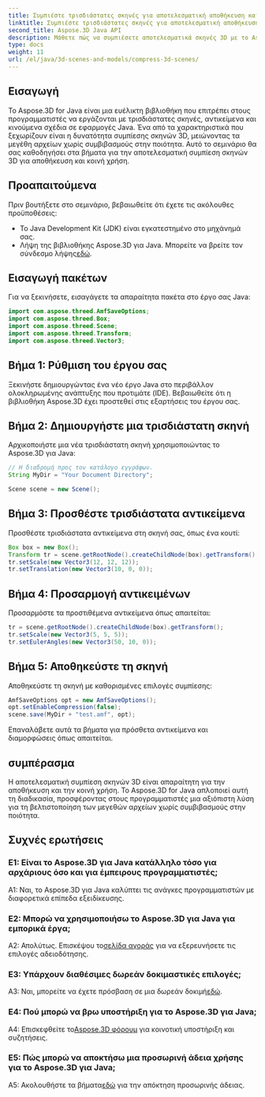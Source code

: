 ```yaml
---
title: Συμπιέστε τρισδιάστατες σκηνές για αποτελεσματική αποθήκευση και κοινή χρήση με το Aspose.3D για Java
linktitle: Συμπιέστε τρισδιάστατες σκηνές για αποτελεσματική αποθήκευση και κοινή χρήση με το Aspose.3D για Java
second_title: Aspose.3D Java API
description: Μάθετε πώς να συμπιέσετε αποτελεσματικά σκηνές 3D με το Aspose.3D για Java. Ακολουθήστε τον βήμα προς βήμα οδηγό μας για βέλτιστη αποθήκευση και κοινή χρήση.
type: docs
weight: 11
url: /el/java/3d-scenes-and-models/compress-3d-scenes/
---
```

## Εισαγωγή

Το Aspose.3D for Java είναι μια ευέλικτη βιβλιοθήκη που επιτρέπει στους προγραμματιστές να εργάζονται με τρισδιάστατες σκηνές, αντικείμενα και κινούμενα σχέδια σε εφαρμογές Java. Ένα από τα χαρακτηριστικά που ξεχωρίζουν είναι η δυνατότητα συμπίεσης σκηνών 3D, μειώνοντας τα μεγέθη αρχείων χωρίς συμβιβασμούς στην ποιότητα. Αυτό το σεμινάριο θα σας καθοδηγήσει στα βήματα για την αποτελεσματική συμπίεση σκηνών 3D για αποθήκευση και κοινή χρήση.

## Προαπαιτούμενα

Πριν βουτήξετε στο σεμινάριο, βεβαιωθείτε ότι έχετε τις ακόλουθες προϋποθέσεις:

- Το Java Development Kit (JDK) είναι εγκατεστημένο στο μηχάνημά σας.
- Λήψη της βιβλιοθήκης Aspose.3D για Java. Μπορείτε να βρείτε τον σύνδεσμο λήψης[εδώ](https://releases.aspose.com/3d/java/).

## Εισαγωγή πακέτων

Για να ξεκινήσετε, εισαγάγετε τα απαραίτητα πακέτα στο έργο σας Java:

```java
import com.aspose.threed.AmfSaveOptions;
import com.aspose.threed.Box;
import com.aspose.threed.Scene;
import com.aspose.threed.Transform;
import com.aspose.threed.Vector3;
```

## Βήμα 1: Ρύθμιση του έργου σας

Ξεκινήστε δημιουργώντας ένα νέο έργο Java στο περιβάλλον ολοκληρωμένης ανάπτυξης που προτιμάτε (IDE). Βεβαιωθείτε ότι η βιβλιοθήκη Aspose.3D έχει προστεθεί στις εξαρτήσεις του έργου σας.

## Βήμα 2: Δημιουργήστε μια τρισδιάστατη σκηνή

Αρχικοποιήστε μια νέα τρισδιάστατη σκηνή χρησιμοποιώντας το Aspose.3D για Java:

```java
// Η διαδρομή προς τον κατάλογο εγγράφων.
String MyDir = "Your Document Directory";

Scene scene = new Scene();
```

## Βήμα 3: Προσθέστε τρισδιάστατα αντικείμενα

Προσθέστε τρισδιάστατα αντικείμενα στη σκηνή σας, όπως ένα κουτί:

```java
Box box = new Box();
Transform tr = scene.getRootNode().createChildNode(box).getTransform();
tr.setScale(new Vector3(12, 12, 12));
tr.setTranslation(new Vector3(10, 0, 0));
```

## Βήμα 4: Προσαρμογή αντικειμένων

Προσαρμόστε τα προστιθέμενα αντικείμενα όπως απαιτείται:

```java
tr = scene.getRootNode().createChildNode(box).getTransform();
tr.setScale(new Vector3(5, 5, 5));
tr.setEulerAngles(new Vector3(50, 10, 0));
```

## Βήμα 5: Αποθηκεύστε τη σκηνή

Αποθηκεύστε τη σκηνή με καθορισμένες επιλογές συμπίεσης:

```java
AmfSaveOptions opt = new AmfSaveOptions();
opt.setEnableCompression(false);
scene.save(MyDir + "test.amf", opt);
```

Επαναλάβετε αυτά τα βήματα για πρόσθετα αντικείμενα και διαμορφώσεις όπως απαιτείται.

## συμπέρασμα

Η αποτελεσματική συμπίεση σκηνών 3D είναι απαραίτητη για την αποθήκευση και την κοινή χρήση. Το Aspose.3D for Java απλοποιεί αυτή τη διαδικασία, προσφέροντας στους προγραμματιστές μια αξιόπιστη λύση για τη βελτιστοποίηση των μεγεθών αρχείων χωρίς συμβιβασμούς στην ποιότητα.

## Συχνές ερωτήσεις

### Ε1: Είναι το Aspose.3D για Java κατάλληλο τόσο για αρχάριους όσο και για έμπειρους προγραμματιστές;

A1: Ναι, το Aspose.3D για Java καλύπτει τις ανάγκες προγραμματιστών με διαφορετικά επίπεδα εξειδίκευσης.

### Ε2: Μπορώ να χρησιμοποιήσω το Aspose.3D για Java για εμπορικά έργα;

 Α2: Απολύτως. Επισκέψου το[σελίδα αγοράς](https://purchase.aspose.com/buy) για να εξερευνήσετε τις επιλογές αδειοδότησης.

### Ε3: Υπάρχουν διαθέσιμες δωρεάν δοκιμαστικές επιλογές;

 A3: Ναι, μπορείτε να έχετε πρόσβαση σε μια δωρεάν δοκιμή[εδώ](https://releases.aspose.com/).

### Ε4: Πού μπορώ να βρω υποστήριξη για το Aspose.3D για Java;

 A4: Επισκεφθείτε το[Aspose.3D φόρουμ](https://forum.aspose.com/c/3d/18) για κοινοτική υποστήριξη και συζητήσεις.

### Ε5: Πώς μπορώ να αποκτήσω μια προσωρινή άδεια χρήσης για το Aspose.3D για Java;

 A5: Ακολουθήστε τα βήματα[εδώ](https://purchase.aspose.com/temporary-license/) για την απόκτηση προσωρινής άδειας.
